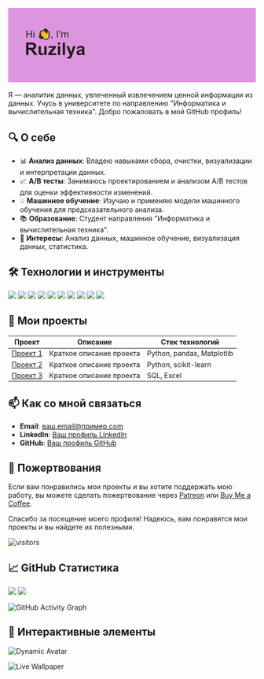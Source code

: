 ![Header](https://github.com/theoldvalyria/theoldvalyria/blob/main/header.png)

Я — аналитик данных, увлеченный извлечением ценной информации из данных. Учусь в университете по направлению "Информатика и вычислительная техника". Добро пожаловать в мой GitHub профиль!


## 🔍 О себе

- 📊 **Анализ данных**: Владею навыками сбора, очистки, визуализации и интерпретации данных.
- 📈 **A/B тесты**: Занимаюсь проектированием и анализом A/B тестов для оценки эффективности изменений.
- 💡 **Машинное обучение**: Изучаю и применяю модели машинного обучения для предсказательного анализа.
- 📚 **Образование**: Студент направления "Информатика и вычислительная техника".
- 🌟 **Интересы**: Анализ данных, машинное обучение, визуализация данных, статистика.

## 🛠️ Технологии и инструменты

<p align="left">
  <img src="https://img.shields.io/badge/Python-3776AB?style=for-the-badge&logo=python&logoColor=white"/>
  <img src="https://img.shields.io/badge/SQL-4479A1?style=for-the-badge&logo=sql&logoColor=white"/>
  <img src="https://img.shields.io/badge/pandas-150458?style=for-the-badge&logo=pandas&logoColor=white"/>
  <img src="https://img.shields.io/badge/NumPy-013243?style=for-the-badge&logo=numpy&logoColor=white"/>
  <img src="https://img.shields.io/badge/Matplotlib-FF5733?style=for-the-badge&logo=matplotlib&logoColor=white"/>
  <img src="https://img.shields.io/badge/Seaborn-2E75B6?style=for-the-badge&logo=seaborn&logoColor=white"/>
  <img src="https://img.shields.io/badge/scikit--learn-F7931E?style=for-the-badge&logo=scikit-learn&logoColor=white"/>
  <img src="https://img.shields.io/badge/Jupyter-F37626?style=for-the-badge&logo=jupyter&logoColor=white"/>
  <img src="https://img.shields.io/badge/Git-F05032?style=for-the-badge&logo=git&logoColor=white"/>
  <img src="https://img.shields.io/badge/Excel-217346?style=for-the-badge&logo=microsoft-excel&logoColor=white"/>
</p>

## 📂 Мои проекты

| Проект | Описание | Стек технологий |
|--------|-----------|-----------------|
| [Проект 1](https://github.com/yourusername/project1) | Краткое описание проекта | Python, pandas, Matplotlib |
| [Проект 2](https://github.com/yourusername/project2) | Краткое описание проекта | Python, scikit-learn |
| [Проект 3](https://github.com/yourusername/project3) | Краткое описание проекта | SQL, Excel |

## 📫 Как со мной связаться

- **Email**: [ваш.email@пример.com](mailto:ваш.email@пример.com)
- **LinkedIn**: [Ваш профиль LinkedIn](https://www.linkedin.com/in/ваш-профиль/)
- **GitHub**: [Ваш профиль GitHub](https://github.com/yourusername)

## 🌟 Пожертвования

Если вам понравились мои проекты и вы хотите поддержать мою работу, вы можете сделать пожертвование через [Patreon](https://www.patreon.com/yourusername) или [Buy Me a Coffee](https://www.buymeacoffee.com/yourusername).

Спасибо за посещение моего профиля! Надеюсь, вам понравятся мои проекты и вы найдете их полезными.

![visitors](https://visitor-badge.glitch.me/badge?page_id=yourusername.yourusername)

## 📈 GitHub Статистика

<p align="left">
  <img src="https://github-readme-stats.vercel.app/api?username=yourusername&show_icons=true&theme=radical"/>
  <img src="https://github-readme-stats.vercel.app/api/top-langs/?username=yourusername&layout=compact&theme=radical"/>
</p>

![GitHub Activity Graph](https://activity-graph.herokuapp.com/graph?username=yourusername&theme=react-dark)

## 🔄 Интерактивные элементы

![Dynamic Avatar](https://github.com/yourusername/yourrepository/blob/main/dynamic_avatar.gif)

![Live Wallpaper](https://github.com/yourusername/yourrepository/blob/main/live_wallpaper.gif)
